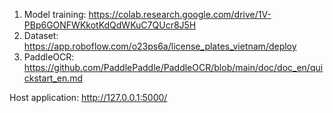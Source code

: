 1. Model training: https://colab.research.google.com/drive/1V-PBp6GONFWKkotKdQdWKuC7QUcr8J5H
2. Dataset: https://app.roboflow.com/o23ps6a/license_plates_vietnam/deploy
3. PaddleOCR: https://github.com/PaddlePaddle/PaddleOCR/blob/main/doc/doc_en/quickstart_en.md


  Host application: http://127.0.0.1:5000/
